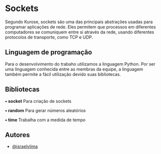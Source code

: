 # Sockets

Segundo Kurose, sockets são uma das principais abstrações usadas para programar aplicações de rede. Eles permitem que processos em diferentes computadores se comuniquem entre si através da rede, usando diferentes protocolos de transporte, como TCP e UDP.

## Linguagem de programação

Para o desenvolvimento do trabaho utilizamos a linguagem Python. Por ser uma linguagem conhecida entre as membras da equipe, a linguagem também permite a fácil utilização devido suas bibliotecas. 

## Bibliotecas

**• socket** Para criação de sockets 

**• random** Para gerar números aleatórios

**• time** Trabalha com a medida de tempo 


## Autores

- [@israelylima](https://github.com/israelylima)
